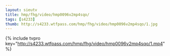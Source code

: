 ```yaml
--- 
layout: sieutv
title: hmp/fhg/video/hmp0096v2mp4sqo/
tags: [s4233]
thumb: http://s4233.wtfpass.com/hmp/fhg/video/hmp0096v2mp4sqo/1.jpg
---
```

{% include tvpro key="http://s4233.wtfpass.com/hmp/fhg/video/hmp0096v2mp4sqo/1.mp4" %} 
